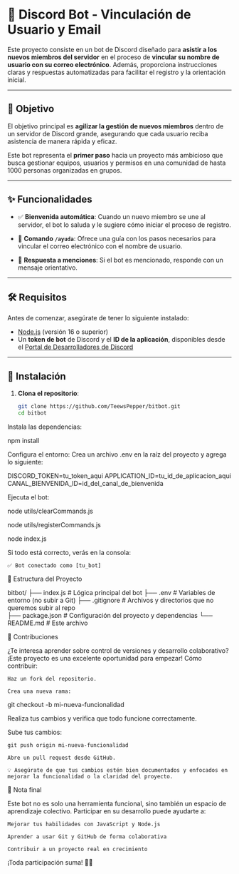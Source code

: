# 🤖 Discord Bot - Vinculación de Usuario y Email

Este proyecto consiste en un bot de Discord diseñado para **asistir a los nuevos miembros del servidor** en el proceso de **vincular su nombre de usuario con su correo electrónico**. Además, proporciona instrucciones claras y respuestas automatizadas para facilitar el registro y la orientación inicial.

---

## 🎯 Objetivo

El objetivo principal es **agilizar la gestión de nuevos miembros** dentro de un servidor de Discord grande, asegurando que cada usuario reciba asistencia de manera rápida y eficaz.

Este bot representa el **primer paso** hacia un proyecto más ambicioso que busca gestionar equipos, usuarios y permisos en una comunidad de hasta 1000 personas organizadas en grupos.

---

## ✨ Funcionalidades

- ✅ **Bienvenida automática**: Cuando un nuevo miembro se une al servidor, el bot lo saluda y le sugiere cómo iniciar el proceso de registro.

- 💬 **Comando `/ayuda`**: Ofrece una guía con los pasos necesarios para vincular el correo electrónico con el nombre de usuario.

- 📣 **Respuesta a menciones**: Si el bot es mencionado, responde con un mensaje orientativo.

---

## 🛠 Requisitos

Antes de comenzar, asegúrate de tener lo siguiente instalado:

- [Node.js](https://nodejs.org/) (versión 16 o superior)
- Un **token de bot** de Discord y el **ID de la aplicación**, disponibles desde el [Portal de Desarrolladores de Discord](https://discord.com/developers/applications)

---

## 🚀 Instalación

1. **Clona el repositorio**:

   ```bash
   git clone https://github.com/TeewsPepper/bitbot.git
   cd bitbot


Instala las dependencias:

npm install

Configura el entorno: Crea un archivo .env en la raíz del proyecto y agrega lo siguiente:

DISCORD_TOKEN=tu_token_aqui
APPLICATION_ID=tu_id_de_aplicacion_aqui
CANAL_BIENVENIDA_ID=id_del_canal_de_bienvenida

Ejecuta el bot:

node utils/clearCommands.js

node utils/registerCommands.js

node index.js

Si todo está correcto, verás en la consola:

    ✅ Bot conectado como [tu_bot]

🧩 Estructura del Proyecto

bitbot/
├── index.js              # Lógica principal del bot
├── .env                  # Variables de entorno (no subir a Git)
├── .gitignore            # Archivos y directorios que no queremos subir al repo     
├── package.json          # Configuración del proyecto y dependencias
└── README.md             # Este archivo

🤝 Contribuciones

¿Te interesa aprender sobre control de versiones y desarrollo colaborativo? ¡Este proyecto es una excelente oportunidad para empezar!
Cómo contribuir:

    Haz un fork del repositorio.

    Crea una nueva rama:

git checkout -b mi-nueva-funcionalidad

Realiza tus cambios y verifica que todo funcione correctamente.

Sube tus cambios:

    git push origin mi-nueva-funcionalidad

    Abre un pull request desde GitHub.

    💡 Asegúrate de que tus cambios estén bien documentados y enfocados en mejorar la funcionalidad o la claridad del proyecto.

🧠 Nota final

Este bot no es solo una herramienta funcional, sino también un espacio de aprendizaje colectivo. Participar en su desarrollo puede ayudarte a:

    Mejorar tus habilidades con JavaScript y Node.js

    Aprender a usar Git y GitHub de forma colaborativa

    Contribuir a un proyecto real en crecimiento

¡Toda participación suma! 💪✨